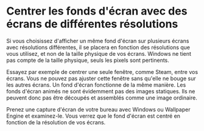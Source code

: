 # Centrer les fonds d'écran avec des écrans de différentes résolutions

Si vous choisissez d'afficher un même fond d'écran sur plusieurs écrans avec résolutions différentes, il se placera en fonction des résolutions que vous utilisez, et non de la taille physique de vos écrans. Windows ne tient pas compte de la taille physique, seuls les pixels sont pertinents.

Essayez par exemple de centrer une seule fenêtre, comme Steam, entre vos écrans. Vous ne pouvez pas ajuster cette fenêtre sans qu'elle ne bouge sur les autres écrans. Un fond d'écran fonctionne de la même manière. Les fonds d'écran animés ne sont évidemment pas des images statiques. Ils ne peuvent donc pas être découpés et assemblés comme une image ordinaire.

Prenez une capture d'écran de votre bureau avec Windows ou Wallpaper Engine et examinez-le. Vous verrez que le fond d'écran est centré en fonction de la résolution de vos écrans. 